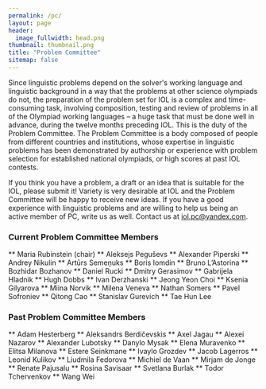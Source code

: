 ```yaml
---
permalink: /pc/
layout: page
header:
  image_fullwidth: head.png
thumbnail: thumbnail.png
title: "Problem Committee"
sitemap: false
---
```

Since linguistic problems depend on the solver's working language and linguistic background in a way that the problems at other science olympiads do not, the preparation of the problem set for IOL is a complex and time-consuming task, involving composition, testing and review of problems in all of the Olympiad working languages – a huge task that must be done well in advance, during the twelve months preceding IOL. This is the duty of the Problem Committee. The Problem Committee is a body composed of people from different countries and institutions, whose expertise in linguistic problems has been demonstrated by authorship or experience with problem selection for established national olympiads, or high scores at past IOL contests.

If you think you have a problem, a draft or an idea that is suitable for the IOL, please submit it! Variety is very desirable at IOL and the Problem Committee will be happy to receive new ideas. If you have a good experience with linguistic problems and are willing to help us being an active member of PC, write us as well. Contact us at iol.pc@yandex.com.

### Current Problem Committee Members
** Maria Rubinstein (chair)
** Aleksejs Peguševs
** Alexander Piperski
** Andrey Nikulin
** Artūrs Semeņuks
** Boris Iomdin
** Bruno L’Astorina
** Bozhidar Bozhanov
** Daniel Rucki
** Dmitry Gerasimov
** Gabrijela Hladnik
** Hugh Dobbs
** Ivan Derzhanski
** Jeong Yeon Choi
** Ksenia Gilyarova
** Miina Norvik
** Milena Veneva
** Nathan Somers
** Pavel Sofroniev
** Qitong Cao
** Stanislav Gurevich
** Tae Hun Lee

### Past Problem Committee Members
** Adam Hesterberg
** Aleksandrs Berdičevskis
** Axel Jagau
** Alexei Nazarov
** Alexander Lubotsky
** Danylo Mysak
** Elena Muravenko
** Elitsa Milanova
** Estere Seinkmane
** Ivaylo Grozdev
** Jacob Lagerros
** Leonid Kulikov
** Liudmila Fedorova
** Michiel de Vaan
** Mirjam de Jonge
** Renate Pajusalu
** Rosina Savisaar
** Svetlana Burlak
** Todor Tchervenkov
** Wang Wei